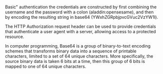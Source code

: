 Basic" authentication the credentials are constructed by first combining the username and the password with a colon (aladdin:opensesame), and then by encoding the resulting string in base64 (YWxhZGRpbjpvcGVuc2VzYW1l).

The HTTP Authorization request header can be used to provide credentials that authenticate a user agent with a server, allowing access to a protected resource.

In computer programming, Base64 is a group of binary-to-text encoding schemes that transforms binary data into a sequence of printable characters, limited to a set of 64 unique characters. More specifically, the source binary data is taken 6 bits at a time, then this group of 6 bits is mapped to one of 64 unique characters.
